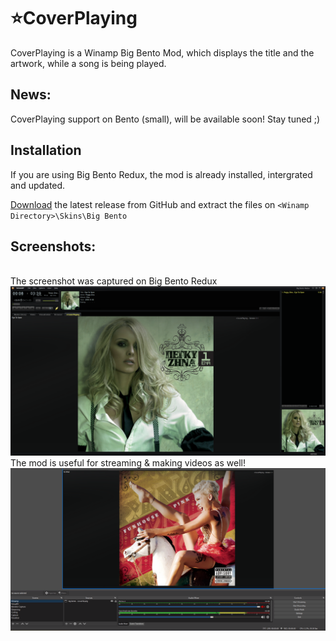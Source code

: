 # ⭐CoverPlaying

CoverPlaying is a Winamp Big Bento Mod, which displays the title and the artwork, while a song is being played.


## News:
CoverPlaying support on Bento (small), will be available soon! Stay tuned ;)

## Installation

If you are using Big Bento Redux, the mod is already installed, intergrated and updated.

[Download](https://github.com/SecurityRaven/CoverPlaying/releases/latest) the latest release from GitHub and extract the files on ``<Winamp Directory>\Skins\Big Bento``

## Screenshots:
<br>The screenshot was captured on Big Bento Redux
![img1](screenshot1.png)
<br>The mod is useful for streaming & making videos as well!
![img2](screenshot2.png)
